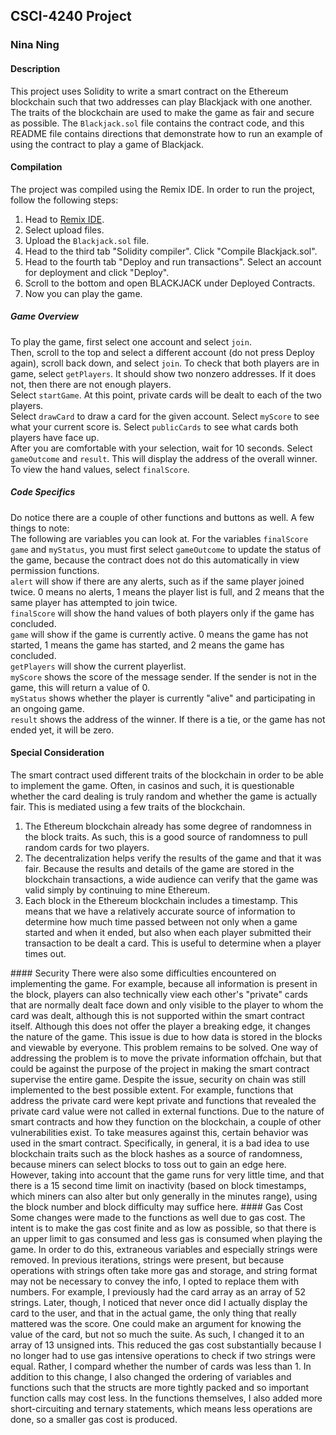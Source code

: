 ## CSCI-4240 Project
### Nina Ning
#### Description
This project uses Solidity to write a smart contract on the Ethereum blockchain such that two addresses can play Blackjack with one another. The traits of the blockchain are used to make the game as fair and secure as possible. The `Blackjack.sol` file contains the contract code, and this README file contains directions that demonstrate how to run an example of using the contract to play a game of Blackjack.  
#### Compilation
The project was compiled using the Remix IDE. In order to run the project, follow the following steps:  
1) Head to [Remix IDE](remix.ethereum.org).  
2) Select upload files.
3) Upload the `Blackjack.sol` file.
4) Head to the third tab "Solidity compiler". Click "Compile Blackjack.sol".
5) Head to the fourth tab "Deploy and run transactions". Select an account for deployment and click "Deploy".
6) Scroll to the bottom and open BLACKJACK under Deployed Contracts.
7) Now you can play the game.
##### Game Overview
To play the game, first select one account and select `join`.  
Then, scroll to the top and select a different account (do not press Deploy again), scroll back down, and select `join`. 
To check that both players are in game, select `getPlayers`. It should show two nonzero addresses. If it does not, then there are not enough players.  
Select `startGame`. At this point, private cards will be dealt to each of the two players.  
Select `drawCard` to draw a card for the given account. Select `myScore` to see what your current score is. Select `publicCards` to see what cards both players have face up.  
After you are comfortable with your selection, wait for 10 seconds. Select `gameOutcome` and `result`. This will display the address of the overall winner. To view the hand values, select `finalScore`.  
##### Code Specifics
Do notice there are a couple of other functions and buttons as well. A few things to note:  
The following are variables you can look at. For the variables `finalScore` `game` and `myStatus`, you must first select `gameOutcome` to update the status of the game, because the contract does not do this automatically in view permission functions.  
`alert` will show if there are any alerts, such as if the same player joined twice. 0 means no alerts, 1 means the player list is full, and 2 means that the same player has attempted to join twice.   
`finalScore` will show the hand values of both players only if the game has concluded.  
`game` will show if the game is currently active. 0 means the game has not started, 1 means the game has started, and 2 means the game has concluded.  
`getPlayers` will show the current playerlist.  
`myScore` shows the score of the message sender. If the sender is not in the game, this will return a value of 0.  
`myStatus` shows whether the player is currently "alive" and participating in an ongoing game.  
`result` shows the address of the winner. If there is a tie, or the game has not ended yet, it will be zero.  
#### Special Consideration
The smart contract used different traits of the blockchain in order to be able to implement the game. Often, in casinos and such, it is questionable whether the card dealing is truly random and whether the game is actually fair. This is mediated using a few traits of the blockchain.  
<ol>
<li> The Ethereum blockchain already has some degree of randomness in the block traits. As such, this is a good source of randomness to pull random cards for two players.  </li>
<li> The decentralization helps verify the results of the game and that it was fair. Because the results and details of the game are stored in the blockchain transactions, a wide audience can verify that the game was valid simply by continuing to mine Ethereum.  </li>
<li> Each block in the Ethereum blockchain includes a timestamp. This means that we have a relatively accurate source of information to determine how much time passed between not only when a game started and when it ended, but also when each player submitted their transaction to be dealt a card. This is useful to determine when a player times out.  </li>
</ol>  
#### Security
There were also some difficulties encountered on implementing the game. For example, because all information is present in the block, players can also technically view each other's "private" cards that are normally dealt face down and only visible to the player to whom the card was dealt, although this is not supported within the smart contract itself. Although this does not offer the player a breaking edge, it changes the nature of the game.
This issue is due to how data is stored in the blocks and viewable by everyone. This problem remains to be solved. One way of addressing the problem is to move the private information offchain, but that could be against the purpose of the project in making the smart contract supervise the entire game. Despite the issue, security on chain was still implemented to the best possible extent. For example, functions that address the private card were kept private and functions that revealed the private card value were not called in external functions.
Due to the nature of smart contracts and how they function on the blockchain, a couple of other vulnerabilities exist. To take measures against this, certain behavior was used in the smart contract. Specifically, in general, it is a bad idea to use blockchain traits such as the block hashes as a source of randomness, because miners can select blocks to toss out to gain an edge here. However, taking into account that the game runs for very little time, and that there is a 15 second time limit on inactivity (based on block timestamps, which miners can also alter but only generally in the minutes range), using the block number and block difficulty may suffice here.  
#### Gas Cost
Some changes were made to the functions as well due to gas cost. The intent is to make the gas cost finite and as low as possible, so that there is an upper limit to gas consumed and less gas is consumed when playing the game. In order to do this, extraneous variables and especially strings were removed. In previous iterations, strings were present, but because operations with strings often take more gas and storage, and string format may not be necessary to convey the info, I opted to replace them with numbers. For example, I previously had the card array as an array of 52 strings. Later, though, I noticed that never once did I actually display the card to the user, and that in the actual game, the only thing that really mattered was the score. One could make an argument for knowing the value of the card, but not so much the suite. As such, I changed it to an array of 13 unsigned ints. This reduced the gas cost substantially because I no longer had to use gas intensive operations to check if two strings were equal. Rather, I compard whether the number of cards was less than 1.  
In addition to this change, I also changed the ordering of variables and functions such that the structs are more tightly packed and so important function calls may cost less. In the functions themselves, I also added more short-circuiting and ternary statements, which means less operations are done, so a smaller gas cost is produced.
